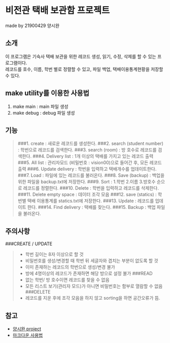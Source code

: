 # 비전관 택배 보관함 프로젝트 #
made by 21900429 양시완
## 소개 ##
이 프로그램은 기숙사 택배 보관을 위한 레코드 생성, 읽기, 수정, 삭제를 할 수 있는 프로그램이다.    
레코드를 호수, 이름, 학번 별로 정렬할 수 있고, 파일 백업, 택배이용통계현황을 저장할 수 있다.
## make utility를 이용한 사용법 ##
1. make main : main 파일 생성
2. make debug : debug 파일 생성
## 기능 ##
>###1. create : 새로운 레코드를 생성한다.
>###2. search (student number) : 학번으로 레코드를 검색한다.
>###3. search (room) : 방 호수로 레코드를 검색한다.
>###4. Delivery list : 1개 이상의 택배를 가지고 있는 레코드 출력
>###5. All list : 관리자모드 (비밀번호 : vision00)으로 들어간 후, 모든 레코드 출력
>###6. Update delivery : 학번을 입력하고 택배개수를 업데이트한다.
>###7. Load : 파일에 있는 레코드를 불러온다.
>###8. Save (backup) : 백업을 위한 파일을 backup.txt에 저장한다.
>###9. Sort : 1.학번 2.이름 3.방호수 순으로 레코드를 정렬한다.
>###10. Delete : 학번을 입력하고 레코드를 삭제한다.
>###11. Delete empty space : 데이터 조각 모음
>###12. save (statics) : 학번별 택배 이용통계를 statics.txt에 저장한다.
>###13. Update : 레코드를 업데이트 한다.
>###14. Find delivery : 택배를 찾는다.
>###15. Backup : 백업 파일을 불러온다.

## 주의사항 ##
###CREATE / UPDATE
  >* 학번 길이는 8자 이상으로 할 것
  >* 비밀번호를 생성/변경할 때 학번 뒤 세글자와 겹치는 부분이 없도록 할 것
  >* 이미 존재하는 레코드의 학번으로 생성/변경 불가
  >* 방에 4명이상의 레코드가 존재하면 해당 방으로 설정 불가
###READ
  >* 없는 학번/ 방 호수이면 레코드를 찾을 수 없음
  >* 모든 리스트 보기(관리자 모드)가 아니면 비밀번호는 함부로 열람할 수 없음
###DELETE
  >* 레코드를 지운 후에 조각 모음을 하지 않고 sorting을 하면 공간오류가 뜸.

## 참고 ##
* [양시완 project](https://github.com/Yangsiwan/project01, "project01 github")    
* [마크다운 사용법](https://gist.github.com/ihoneymon/652be052a0727ad59601, "how to use markdown")

